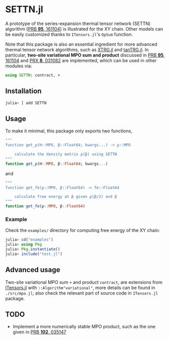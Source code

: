 # SETTN.jl

A prototype of the series-expansion thermal tensor network (SETTN) algorithm [[PRB **95**, 161104](https://doi.org/10.1103/PhysRevB.95.161104)] is illustrated for the XY chain. Other models can be easily customized thanks to `ITensors.jl`'s `OpSum` function.

Note that this package is also an essential ingredient for more advanced thermal tensor network algorithms, such as [XTRG.jl](https:://github.com/phyjswang/XTRG.jl) and [tanTRG.jl](https://github.com/phyjswang/tanTRG.jl). In particular, **two-site variational MPO sum and product** discussed in [PRB **95**, 161104]((https://doi.org/10.1103/PhysRevB.95.161104)) and [PRX **8**, 031082](https://doi.org/10.1103/PhysRevX.8.031082) are implemented, which can be used in other modules via:

```julia
using SETTN: contract, +
```


## Installation

```julia
julia> ] add SETTN
```

## Usage

To make it minimal, this package only exports two functions,

```julia
"""
function get_ρ(H::MPO, β::Float64; kwargs...) -> ρ::MPO

    calculate the density matrix ρ(β) using SETTN
"""
function get_ρ(H::MPO, β::Float64; kwargs...)
```

and

```julia
"""
function get_fe(ρ::MPO, β::Float64) -> fe::Float64

    calculate free energy at β given ρ(β/2) and β
"""
function get_fe(ρ::MPO, β::Float64)
```

### Example

Check the `examples/` directory for computing free energy of the XY chain:

```julia
julia> cd("examples")
julia> using Pkg
julia> Pkg.instantiate()
julia> include("test.jl")
```

## Advanced usage

Two-site variational MPO sum `+` and product `contract`, are extensions from [ITensors.jl](https://github.com/ITensor/ITensors.jl) with `::Algorithm"variational"`, more details can be found in `./src/mpo.jl`; also check the relevant part of source code in `ITensors.jl` package.

## TODO

- Implement a more numerically stable MPO product, such as the one given in [PRB **102**, 035147](https://doi.org/10.1103/PhysRevB.102.035147)
